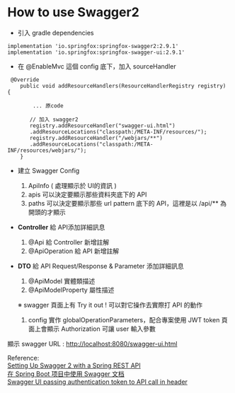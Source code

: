 # How to use Swagger2

- 引入 gradle dependencies 

```
implementation 'io.springfox:springfox-swagger2:2.9.1'
implementation 'io.springfox:springfox-swagger-ui:2.9.1'

```

- 在 @EnableMvc 這個 config 底下，加入 sourceHandler

```
 @Override
    public void addResourceHandlers(ResourceHandlerRegistry registry) {
    
    	... 原code
    
       // 加入 swagger2
       registry.addResourceHandler("swagger-ui.html")
       .addResourceLocations("classpath:/META-INF/resources/");
       registry.addResourceHandler("/webjars/**")
       .addResourceLocations("classpath:/META-INF/resources/webjars/");
    }
```

- 建立 Swagger Config


  1. ApiInfo ( 處理顯示於 UI的資訊 )
  2. apis 可以決定要顯示那些資料夾底下的 API
  3. paths 可以決定要顯示那些 url pattern 底下的 API，這裡是以 /api/** 為開頭的才顯示
  
  
  
- **Controller** 給 API添加詳細訊息

 
  1. @Api 給 Controller 新增註解 
  2. @ApiOperation 給 API 新增註解
  
  
- **DTO** 給 API Request/Response & Parameter 添加詳細訊息


  1. @ApiModel		   實體類描述
  2. @ApiModelProperty 屬性描述
  
  
  ※ swagger 頁面上有 Try it out ! 可以對它操作去實際打 API 的動作
  
   
   1. config 實作 globalOperationParameters，配合專案使用 JWT token
           頁面上會顯示 Authorization 可讓 user 輸入參數
  


顯示 swagger URL : [http://localhost:8080/swagger-ui.html](http://localhost:8080/swagger-ui.html)

Reference:<br>
[Setting Up Swagger 2 with a Spring REST API](https://www.baeldung.com/swagger-2-documentation-for-spring-rest-api) <br>
[在 Spring Boot 项目中使用 Swagger 文档](https://developer.ibm.com/zh/technologies/spring/articles/j-using-swagger-in-a-spring-boot-project/) <br>
[Swagger UI passing authentication token to API call in header](https://stackoverflow.com/questions/33435286/swagger-ui-passing-authentication-token-to-api-call-in-header)<br>

